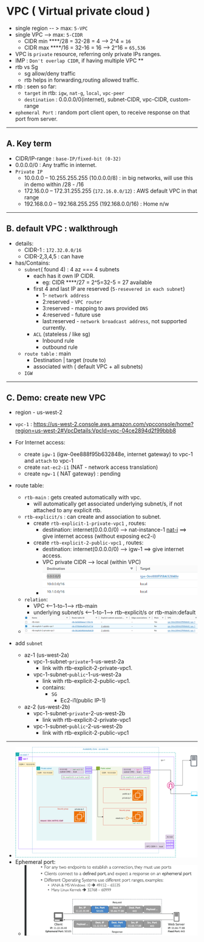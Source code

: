 # VPC ( Virtual private cloud )
- single region -- > max: `5-VPC `
- single VPC --> max: `5-CIDR `
  - CIDR min ****/28 = 32-28 = 4 --> 2^4 = `16`
  - CIDR max ****/16 = 32-16 = 16 --> 2^16 = `65,536`
- VPC is `private` resource, referring only private IPs ranges.
- IMP : `Don't overlap CIDR`, if having multiple VPC **
- rtb vs Sg
  - sg allow/deny traffic
  - rtb helps in forwarding,routing allowed traffic.
- rtb : seen so far: 
  - `target` in rtb: `igw`, `nat-g`, `local`, `vpc-peer`  
  - `destination` : 0.0.0.0/0(internet), subnet-CIDR, vpc-CIDR, custom-range
- `ephemeral Port` : random port client open, to receive response on that port from server.
---
## A. Key term
- CIDR/IP-range : `base-IP/fixed-bit (0-32)` 
- 0.0.0.0/0 : Any traffic in internet.
- `Private IP`
  -  10.0.0.0 – 10.255.255.255 (10.0.0.0/8) : in big networks, will use this in demo within /28 - /16
  -  172.16.0.0 – 172.31.255.255 (`172.16.0.0/12`) : AWS default VPC in that range
  -  192.168.0.0 – 192.168.255.255 (192.168.0.0/16) : Home n/w

---
## B. default VPC : walkthrough
  - details:
    - CIDR-1 : `172.32.0.0/16`
    - CIDR-2,3,4,5 : can have
  - has/Contains:
    - `subnet`( found 4) : 4 az === 4 subnets 
      - each has it own IP CIDR.
        - eg: CIDR ****/27 = 2^5=32-5 = 27 available
      - first 4 and last IP  are reserved (`5-resevered in each subnet`) 
        - 1- `network address`
        - 2:reserved - `VPC router`
        - 3:reserved - mapping to aws provided `DNS`
        - 4:reserved - future use
        - last:reserved - `network broadcast address`, not supported currently.
      - `ACL`  (stateless / like sg)
        - Inbound rule
        - outbound rule
    - `route table` : main
      - Destination | target (route to)
      - associated with ( default VPC + all subnets) 
    - `IGW`

---
## C. Demo: create new VPC
- region - us-west-2
- `vpc-1` : https://us-west-2.console.aws.amazon.com/vpcconsole/home?region=us-west-2#VpcDetails:VpcId=vpc-04ce2894d2f99bbb8
- For Internet access:
  - create `igw-1` (igw-0ee888f95b632848e, internet gateway) to vpc-1 and `attach` to vpc-1
  - create `nat-ec2-i1` (NAT - network access translation)
  - create `ngw-1` ( NAT gateway) : pending
- route table:
  - `rtb-main` : gets created automatically with vpc.
    - will automatically get associated underlying subnet/s, if not attached to any explicit rtb.
  - `rtb-explicit/s` : can create and association to subnet.
      - create `rtb-explicit-1-private-vpc1` , routes:
        - destination: internet(0.0.0.0/0) --> nat-instance-1 [nat-i](03_VPC-2.md) ==> give internet access (without exposing ec2-i)
      - create `rtb-explicit-2-public-vpc1` , routes: 
        - destination: internet(0.0.0.0/0)  --> igw-1 ==> give internet access.
        - VPC private CIDR --> local (within VPC)
        - ![img.png](../img/vpc-1/img.png)
  - `relation`:
    - VPC <--1-to-1--> rtb-main
    - underlying subnet/s <--1-to-1--> rtb-explicit/s or rtb-main:default
  - ![img_1.png](../img/vpc-1/img_1.png)

- add `subnet`
  - az-1 (us-west-2a)
    - vpc-1-subnet-`private`-1-us-west-2a
      - link with rtb-explicit-2-private-vpc1.
    - vpc-1-subnet-`public`-1-us-west-2a
      - link with rtb-explicit-2-public-vpc1.
      - contains:
        - `SG`
          - Ec2-i1(public IP-1)
  - az-2 (us-west-2b)
    - vpc-1-subnet-`private`-2-us-west-2b
      - link with rtb-explicit-2-private-vpc1
    - vpc-1-subnet-`public`-2-us-west-2b
      - link with rtb-explicit-2-public-vpc1

---
- ![vpc-1.png](../img/draw-io/VPC-1.drawio.png)
- Ephemeral port:
  - ![img_2.png](../img/vpc-2/img_2.png)
  




